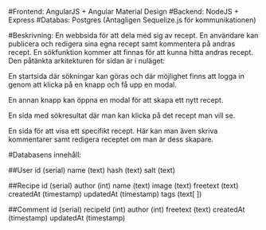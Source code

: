 #Frontend:
AngularJS + Angular Material Design
#Backend:
NodeJS + Express
#Databas:
Postgres (Antagligen Sequelize.js för kommunikationen)

#Beskrivning:
En webbsida för att dela med sig av recept. En användare kan publicera och redigera sina egna recept samt kommentera på andras recept. En sökfunktion kommer att finnas för att kunna hitta andras recept. Den påtänkta arkitekturen för sidan är i nuläget:

En startsida där sökningar kan göras och där möjlighet finns att logga in genom att klicka på en knapp och få upp en modal.

En annan knapp kan öppna en modal för att skapa ett nytt recept.

En sida med sökresultat där man kan klicka på det recept man vill se.

En sida för att visa ett specifikt recept. Här kan man även skriva kommentarer samt redigera receptet om man är dess skapare.

#Databasens innehåll:

##User
id		    (serial)
name		(text)
hash		(text)
salt		(text)

##Recipe
id		    (serial)
author		(int)
name		(text)
image		(text)
freetext	(text)
createdAt	(timestamp)
updatedAt	(timestamp)
tags		(text[ ])

##Comment
id          (serial)
recipeId    (int)
author 		(int)
freetext	(text)
createdAt	(timestamp)
updatedAt	(timestamp)

